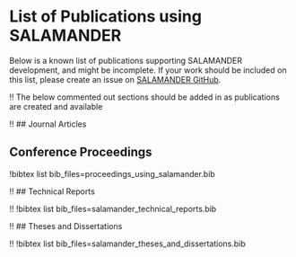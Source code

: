 # List of Publications using SALAMANDER

Below is a known list of publications supporting SALAMANDER development, and might be incomplete. If
your work should be included on this list, please create an issue on
[SALAMANDER GitHub](https://github.com/idaholab/salamander/issues).

!! The below commented out sections should be added in as publications are created and available

!! ## Journal Articles

## Conference Proceedings

!bibtex list bib_files=proceedings_using_salamander.bib

!! ## Technical Reports

!! !bibtex list bib_files=salamander_technical_reports.bib

!! ## Theses and Dissertations

!! !bibtex list bib_files=salamander_theses_and_dissertations.bib
